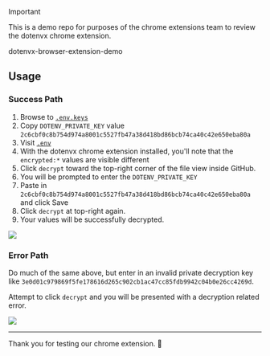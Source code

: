 > [!IMPORTANT]
>
> This is a demo repo for purposes of the chrome extensions team to review the dotenvx chrome extension.
>
> dotenvx-browser-extension-demo

## Usage

### Success Path

1. Browse to [`.env.keys`](https://github.com/dotenvx/dotenvx-browser-extension-demo/blob/main/.env.keys#L7)
2. Copy `DOTENV_PRIVATE_KEY` value `2c6cbf0c8b754d974a8001c5527fb47a38d418bd86bcb74ca40c42e650eba80a`
3. Visit [`.env`](https://github.com/dotenvx/dotenvx-browser-extension-demo/blob/main/.env)
4. With the dotenvx chrome extension installed, you'll note that the `encrypted:*` values are visible different
5. Click `decrypt` toward the top-right corner of the file view inside GitHub.
6. You will be prompted to enter the `DOTENV_PRIVATE_KEY`
7. Paste in `2c6cbf0c8b754d974a8001c5527fb47a38d418bd86bcb74ca40c42e650eba80a` and click Save
8. Click `decrypt` at top-right again.
9. Your values will be successfully decrypted.

![](https://github.com/user-attachments/assets/552b726f-10b1-4f55-a693-7d7dd573ff8d)

### Error Path

Do much of the same above, but enter in an invalid private decryption key like `3e0d01c979869f5fe178616d265c902cb1ac47cc85fdb9942c04b0e26cc4269d`.

Attempt to click `decrypt` and you will be presented with a decryption related error.

![](https://github.com/user-attachments/assets/7093cc03-a04a-47ba-b936-288edccad7b8)

---

Thank you for testing our chrome extension. 🙏
